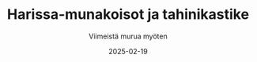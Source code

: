 ---
title: "Harissa-munakoisot ja tahinikastike"
image: "https://vegaanibotti.lauravuo.me/2025/02/2025-02-19_small.png"
date: 2025-02-19
receipt_url: "https://viimeistamuruamyoten.com/harissa-munakoisot-ja-tahinikastike/"
author: "Viimeistä murua myöten"
---